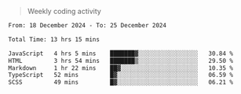 > Weekly coding activity
<!--START_SECTION:waka-->

```txt
From: 18 December 2024 - To: 25 December 2024

Total Time: 13 hrs 15 mins

JavaScript   4 hrs 5 mins    ███████▓░░░░░░░░░░░░░░░░░   30.84 %
HTML         3 hrs 54 mins   ███████▒░░░░░░░░░░░░░░░░░   29.50 %
Markdown     1 hr 22 mins    ██▓░░░░░░░░░░░░░░░░░░░░░░   10.35 %
TypeScript   52 mins         █▓░░░░░░░░░░░░░░░░░░░░░░░   06.59 %
SCSS         49 mins         █▓░░░░░░░░░░░░░░░░░░░░░░░   06.21 %
```

<!--END_SECTION:waka-->
